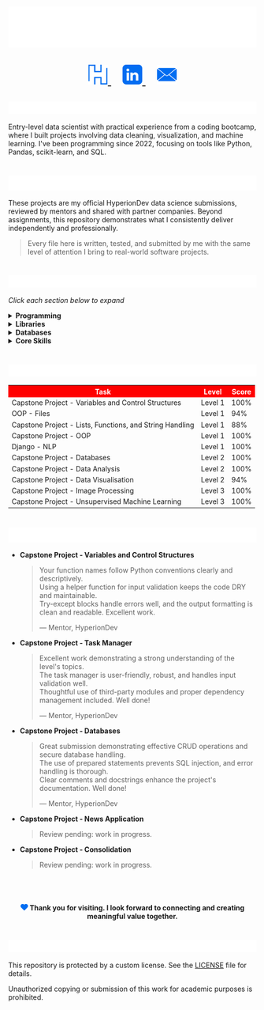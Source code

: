 <h1 align="center">
  <img src="https://github.com/ChristiaanCronje/HyperionDev/blob/main/IGNORE/Headers/Heading.svg" alt="Christiaan Cronje"/><br>
  
  <p align="center">
    <a href="https://www.hyperiondev.com/portfolio/XS25040017890/">
      <img width="40px" alt="Portfolio" title="Portfolio" src="https://github.com/ChristiaanCronje/HyperionDev/blob/main/IGNORE/Socials/HyperionDev.png"/>
    </a>
    &#8287;&#8287;
    <a href="https://www.linkedin.com/in/xandersteyn/">
      <img width="40px" alt="LinkedIn" title="LinkedIn" src="https://github.com/ChristiaanCronje/HyperionDev/blob/main/IGNORE/Socials/LinkedIn.png"/>
    </a>
    &#8287;&#8287;
    <a href="mailto:christiaancronje90@gmail.com">
      <img width="40px" alt="Email" title="Email" src="https://github.com/ChristiaanCronje/HyperionDev/blob/main/IGNORE/Socials/Email.png"/>
    </a>
  </p>
</h1>

<img src="https://github.com/ChristiaanCronje/HyperionDev/blob/main/IGNORE/Headers/About%20Me.svg" alt="About Me" height="25px"/>

Entry-level data scientist with practical experience from a coding bootcamp, where I built projects involving data cleaning, visualization, and machine learning. I've been programming since 2022, focusing on tools like Python, Pandas, scikit-learn, and SQL.

<h1></h1>

<img src="https://github.com/ChristiaanCronje/HyperionDev/blob/main/IGNORE/Headers/Why%20This%20Repository%20Exists.svg" alt="Why This Repository Exists" height="30"/>

These projects are my official HyperionDev data science submissions, reviewed by mentors and shared with partner companies. Beyond assignments, this repository demonstrates what I consistently deliver independently and professionally.

> Every file here is written, tested, and submitted by me with the same level of attention I bring to real-world software projects.

<h1></h1>

<img src="https://github.com/ChristiaanCronje/HyperionDev/blob/main/IGNORE/Headers/Tech%20Stack.svg" alt="Tech Stack" height="25px"/>

*Click each section below to expand*  

<details>
  <summary><strong>Programming</strong></summary>

&#8287;**Languages:**<br>
&#8287;&#8287;• Python<br>
&#8287;&#8287;• SQL
</details>

<details>
  <summary><strong>Libraries</strong></summary>

&#8287;**Data Analysis:**<br>
&#8287;&#8287;• Pandas<br>
&#8287;&#8287;• Scipy<br>
&#8287;&#8287;• NumPy

&#8287;**Data Visualisation:**<br>
&#8287;&#8287;• Matplotlib<br>
&#8287;&#8287;• Seaborn<br>
&#8287;&#8287;• Jupyter Notebook<br>
&#8287;&#8287;• Tableau

&#8287;**Machine Learning & AI:**<br>
&#8287;&#8287;• Scikit-learn

&#8287;**NLP:**<br>
&#8287;&#8287;• Spacy
</details>

<details>
  <summary><strong>Databases</strong></summary>

&#8287;**Relational:**<br>
&#8287;&#8287;• MySQL<br>
&#8287;&#8287;• SQLite

&#8287;**Data Sources:**<br>
&#8287;&#8287;• JSON<br>
&#8287;&#8287;• XML
</details>

<details>
  <summary><strong>Core Skills</strong></summary>
&#8287;&#8287;• Data Visualisation<br>
&#8287;&#8287;• Data Analysis<br>
&#8287;&#8287;• Data Cleaning<br>
&#8287;&#8287;• Preprocessing<br>
&#8287;&#8287;• Supervised Machine Learning<br>
&#8287;&#8287;• Neural networks<br>  
&#8287;&#8287;• NLP<br>  
&#8287;&#8287;• Unsupervised Machine Learning

  
</details>

<h1></h1>

<img src="https://github.com/ChristiaanCronje/HyperionDev/blob/main/IGNORE/Headers/Task%20Scores.svg" alt="Task Scores" height="25px"/>

<table>
  <tr>
    <th style="background-color: red; color: white">Task</th>
    <th style="background-color: red; color: white">Level</th>
    <th style="background-color: red; color: white">Score</th>
  </tr>
  <tr>
    <td>Capstone Project - Variables and Control Structures</td>
    <td>Level 1</td>
    <td>100%</td>
  </tr>
  <tr>
    <td>OOP - Files</td>
    <td>Level 1</td>
    <td>94%</td>
  </tr>
  <tr>
    <td>Capstone Project - Lists, Functions, and String Handling</td>
    <td>Level 1</td>
    <td>88%</td>
  </tr>
  <tr>
    <td>Capstone Project - OOP</td>
    <td>Level 1</td>
    <td>100%</td>
  </tr>
  <tr>
    <td>Django - NLP</td>
    <td>Level 1</td>
    <td>100%</td>
  </tr>
  <tr>
    <td>Capstone Project - Databases</td>
    <td>Level 2</td>
    <td>100%</td>
  </tr>
  <tr>
    <td>Capstone Project - Data Analysis</td>
    <td>Level 2</td>
    <td>100%</td>
  </tr>
  <tr>
    <td>Capstone Project - Data Visualisation</td>
    <td>Level 2</td>
    <td>94%</td>
  </tr>
    <tr>
    <td>Capstone Project - Image Processing</td>
    <td>Level 3</td>
    <td>100%</td>
  </tr>
    <tr>
    <td>Capstone Project - Unsupervised Machine Learning</td>
    <td>Level 3</td>
    <td>100%</td>
  </tr>
</table>


<h1></h1>

<img src="https://github.com/ChristiaanCronje/HyperionDev/blob/main/IGNORE/Headers/What%20Reviewers%20Say.svg" alt="What Reviewers Say" height="30px"/>

- **Capstone Project - Variables and Control Structures**  
  > Your function names follow Python conventions clearly and descriptively.  
  > Using a helper function for input validation keeps the code DRY and maintainable.  
  > Try-except blocks handle errors well, and the output formatting is clean and readable. Excellent work.  
  >  
  > — Mentor, HyperionDev

- **Capstone Project - Task Manager**  
  > Excellent work demonstrating a strong understanding of the level's topics.  
  > The task manager is user-friendly, robust, and handles input validation well.  
  > Thoughtful use of third-party modules and proper dependency management included. Well done!  
  >  
  > — Mentor, HyperionDev

- **Capstone Project - Databases**  
  > Great submission demonstrating effective CRUD operations and secure database handling.  
  > The use of prepared statements prevents SQL injection, and error handling is thorough.  
  > Clear comments and docstrings enhance the project's documentation. Well done!  
  >  
  > — Mentor, HyperionDev

- **Capstone Project - News Application**  
  > Review pending: work in progress.

- **Capstone Project - Consolidation**  
  > Review pending: work in progress.

<h1></h1><br>

 <p align="center">
  <img width="15px" alt="Thank You!" title="Thank You!" src="https://github.com/ChristiaanCronje/HyperionDev/blob/main/IGNORE/Icons/Heart.png" />
  <strong>Thank you for visiting. I look forward to connecting and creating meaningful value together.</strong>
</p>

<h1></h1>

<img src="https://github.com/ChristiaanCronje/HyperionDev/blob/main/IGNORE/Headers/License.svg" alt="License" height="25px"/>

This repository is protected by a custom license. See the [LICENSE](LICENSE) file for details.

Unauthorized copying or submission of this work for academic purposes is prohibited.
